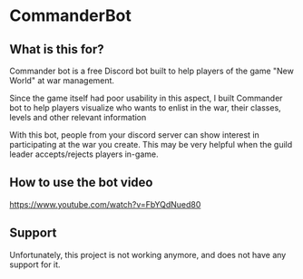 # CommanderBot

## What is this for?
Commander bot is a free Discord bot built to help players of the game "New World" at war management.

Since the game itself had poor usability in this aspect, I built Commander bot to help players visualize who wants to enlist in the war, their classes, levels and other relevant information

With this bot, people from your discord server can show interest in participating at the war you create.
This may be very helpful when the guild leader accepts/rejects players in-game.

## How to use the bot video

https://www.youtube.com/watch?v=FbYQdNued80

## Support
Unfortunately, this project is not working anymore, and does not have any support for it.

